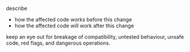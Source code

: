 describe
- how the affected code works before this change
- how the affected code will work after this change

keep an eye out for breakage of compatibility, untested behaviour, unsafe code, red flags, and dangerous operations.

